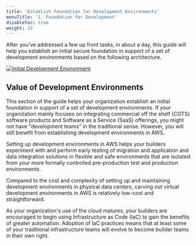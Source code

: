 ```yaml
---
title: 'Establish Foundation for Development Environments'
menuTitle: '1. Foundation for Development'
disableToc: true
weight: 10
---
```


After you've addressed a few up front tasks, in about a day, this guide will help you establish an initial secure foundation in support of a set of development environments based on the following architecture.

[![Initial Development Environment](/images/01-dev/dev-initial.png)](/images/01-dev/dev-initial.png)

## Value of Development Environments

This section of the guide helps your organization establish an initial foundation in support of a set of development environments. If your organization mainly focuses on integrating commercial off the shelf (COTS) software products and Software as a Service (SaaS) offerings, you might not have "development teams" in the traditional sense.  However, you will still benefit from establishing development environments in AWS.

Setting up development environments in AWS helps your builders experiment with and perform early testing of migration and application and data integration solutions in flexible and safe environments that are isolated from your more formally controlled pre-production test and production environments.

Compared to the cost and complexity of setting up and maintaining development environments in physical data centers, carving out virtual development environments in AWS is relatively low-cost and straightforward.

As your organization's use of the cloud matures, your builders are encouraged to begin using Infrastructure as Code (IaC) to gain the benefits of greater automation. Adoption of IaC practices means that at least some of your traditional infrastructure teams will evolve to become builder teams in their own right.
